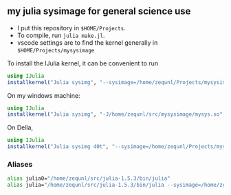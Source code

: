 ## my julia sysimage for general science use

* I put this repository in `$HOME/Projects`.
* To compile, run `julia make.jl`. 
* vscode settings are to find the kernel generally in `$HOME/Projects/mysysimage`


To install the IJulia kernel, it can be convenient to run
```julia
using IJulia
installkernel("Julia sysimg", "--sysimage=/home/zequnl/Projects/mysysimage/mysys.so", env=Dict("JULIA_NUM_THREADS"=>"32", "JULIA_REVISE_POLL"=>"1"))
```

On my windows machine:

```julia
using IJulia
installkernel("Julia sysimg", "-J/home/zequnl/src/mysysimage/mysys.so", env=Dict("JULIA_NUM_THREADS"=>"6", "JULIA_REVISE_POLL"=>"1"))
```


On Della,
```julia
using IJulia
installkernel("Julia sysimg 40t", "--sysimage=/home/zequnl/Projects/mysysimage/mysys.so", env=Dict("JULIA_NUM_THREADS"=>"40", "JULIA_REVISE_POLL"=>"1"))
```

### Aliases

```bash
alias julia0="/home/zequnl/src/julia-1.5.3/bin/julia"
alias julia="/home/zequnl/src/julia-1.5.3/bin/julia --sysimage=/home/zequnl/Projects/mysysimage/mysys.so"
```
